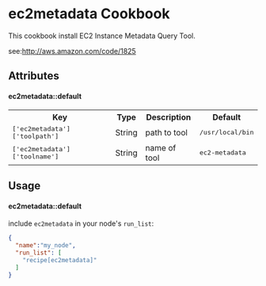 ec2metadata Cookbook
====================

This cookbook install EC2 Instance Metadata Query Tool.

see:http://aws.amazon.com/code/1825


Attributes
----------

#### ec2metadata::default
<table>
  <tr>
    <th>Key</th>
    <th>Type</th>
    <th>Description</th>
    <th>Default</th>
  </tr>
  <tr>
    <td><tt>['ec2metadata']['toolpath']</tt></td>
    <td>String</td>
    <td>path to tool</td>
    <td><tt>/usr/local/bin</tt></td>
  </tr>
  <tr>
    <td><tt>['ec2metadata']['toolname']</tt></td>
    <td>String</td>
    <td>name of tool</td>
    <td><tt>ec2-metadata</tt></td>
  </tr>
</table>

Usage
-----
#### ec2metadata::default

include `ec2metadata` in your node's `run_list`:

```json
{
  "name":"my_node",
  "run_list": [
    "recipe[ec2metadata]"
  ]
}
```
